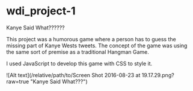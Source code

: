 # wdi_project-1

Kanye Said What??????

This project was a humorous game where a person has to guess the missing part of Kanye Wests tweets. The concept of the game was using the same sort of premise as a traditional Hangman Game.

I used JavaScript to develop this game with CSS to style it. 

![Alt text](/relative/path/to/Screen Shot 2016-08-23 at 19.17.29.png?raw=true "Kanye Said What???")
